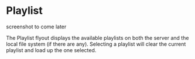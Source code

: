 # Playlist #

screenshot to come later

The Playlist flyout displays the available playlists on both the server and the local file system (if there are any). Selecting a playlist will clear the current playlist and load up the one selected.